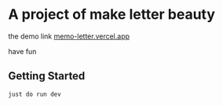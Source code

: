 # A project of make letter beauty

the demo link [memo-letter.vercel.app](https://memo-letter.vercel.app)

have fun

## Getting Started

```bash
just do run dev
```
